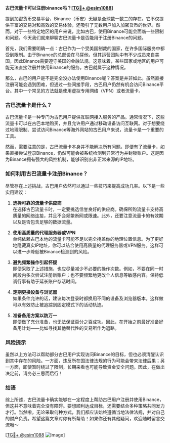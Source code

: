 **古巴流量卡可以注册binance吗？[[TG💪+ @esim1088](https://t.me/s/esim1088)]**

提到加密货币交易平台，Binance（币安）无疑是全球数一数二的存在。它不仅提供丰富的交易对和高效的交易体验，还吸引了无数用户加入加密货币的世界。然而，对于一些特定地区的用户来说，比如古巴，使用Binance可能会面临一些限制和问题。今天我们就来聊聊古巴流量卡是否能用于注册Binance的问题。

首先，我们需要明确一点：古巴作为一个受美国制裁的国家，在许多国际服务中都受到限制。由于Binance的总部设在马耳他，但其运营团队中有不少成员来自美国，因此Binance需要遵守美国的金融法规。这意味着，某些国家或地区的用户可能无法直接注册并使用Binance的服务。古巴就属于这种情况。

那么，古巴的用户是不是完全没办法使用Binance呢？答案是并非如此。虽然直接注册可能会遇到困难，但通过一些间接手段，古巴用户仍然有机会访问Binance平台。其中一个常见的方法就是使用虚拟专用网络（VPN）或者流量卡。

### 古巴流量卡是什么？

古巴流量卡是一种专门为古巴用户提供互联网接入服务的产品。通常情况下，这些流量卡可以在古巴本地购买，并且允许用户通过移动设备访问互联网。对于想要绕过地理限制、尝试访问Binance等海外网站的古巴用户来说，流量卡是一个重要的工具。

然而，需要注意的是，古巴流量卡本身并不能解决所有问题。即便有了流量卡，如果直接尝试登录Binance，仍然可能会被系统检测到异常行为并封锁账户。这是因为Binance拥有强大的风控机制，能够识别出非正常来源的IP地址。

### 如何利用古巴流量卡注册Binance？

尽管存在上述挑战，古巴用户依然可以通过一些技巧来提高成功几率。以下是一些实用建议：

1. **选择可靠的流量卡供应商**  
   在选择古巴流量卡时，一定要挑选信誉良好的供应商。确保所购流量卡支持高质量的网络连接，并且不会频繁断网或限速。此外，还要注意流量卡的有效期以及是否包含足够的数据流量。

2. **使用高质量的代理服务器或VPN**  
   单纯依赖古巴本地的流量卡可能不足以完全掩盖你的地理位置信息。为了更好地隐藏真实IP地址，你可以结合使用高质量的代理服务器或VPN服务。这样可以进一步降低被Binance检测到的风险。

3. **避免频繁操作引起怀疑**  
   即便采取了上述措施，也应尽量减少不必要的操作次数。例如，不要在同一时间段内多次尝试注册新账户；也不要频繁地更改个人信息等敏感内容。保持低调行事有助于延长账户存活时间。

4. **定期更换设备与浏览器**  
   如果条件允许的话，建议每次登录时都换用不同的设备及浏览器版本。这样做可以有效防止被追踪到固定模式下的活动轨迹。

5. **准备备用方案以防万一**  
   即便做了充分准备，也无法保证百分之百成功。因此，在开始之前最好准备好备用计划——比如寻找其他替代性的交易所作为退路。

### 风险提示

虽然以上方法可以帮助部分古巴用户实现访问Binance的目标，但也必须清醒认识到其中存在的风险。一方面，违反所在国法律法规的行为可能会带来法律后果；另一方面，即使暂时绕过了限制，长期来看也可能导致资金安全问题。因此，在做出决定前，请务必三思而后行！

### 结语

综上所述，古巴流量卡确实能够在一定程度上帮助古巴用户注册并使用Binance，但这并不意味着完全没有障碍。要想顺利达成目标，还需要结合多种策略共同发力才行。当然啦，无论采取何种方式，我们都应该始终遵循当地法律法规，并对自己的财产负责。希望这篇文章对你有所帮助！如果你还有其他疑问，欢迎随时留言交流哦～

[[TG💪+ @esim1088](https://t.me/s/esim1088) ![Image](https://i.postimg.cc/4NQfJmqS/Snipaste-2025-05-13-00-14-12.png)]